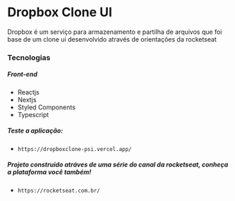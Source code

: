 # Dropbox Clone UI
Dropbox é um serviço para armazenamento e partilha de arquivos que foi base de um clone ui desenvolvido através de orientações da rocketseat

<h3>Tecnologias</h3>

<h5>Front-end</h3>
<ul>
  <li>Reactjs</li>
  <li>Nextjs</li>
  <li>Styled Components</li>
  <li>Typescript</li>
</ul>

<h5>Teste a aplicação:</h5>

* `https://dropboxclone-psi.vercel.app/`


<h5>Projeto construido atráves de uma série do canal da rocketseat, conheça a plataforma você também!</h5>

* `https://rocketseat.com.br/`
